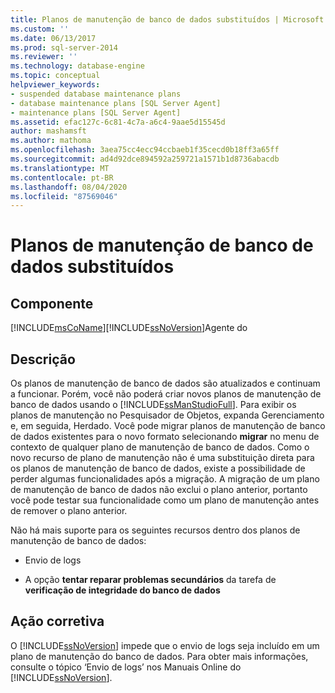 ```yaml
---
title: Planos de manutenção de banco de dados substituídos | Microsoft Docs
ms.custom: ''
ms.date: 06/13/2017
ms.prod: sql-server-2014
ms.reviewer: ''
ms.technology: database-engine
ms.topic: conceptual
helpviewer_keywords:
- suspended database maintenance plans
- database maintenance plans [SQL Server Agent]
- maintenance plans [SQL Server Agent]
ms.assetid: efac127c-6c81-4c7a-a6c4-9aae5d15545d
author: mashamsft
ms.author: mathoma
ms.openlocfilehash: 3aea75cc4ecc94ccbaeb1f35cecd0b18ff3a65ff
ms.sourcegitcommit: ad4d92dce894592a259721a1571b1d8736abacdb
ms.translationtype: MT
ms.contentlocale: pt-BR
ms.lasthandoff: 08/04/2020
ms.locfileid: "87569046"
---
```

# <a name="database-maintenance-plans-superseded"></a>Planos de manutenção de banco de dados substituídos
    
## <a name="component"></a>Componente  
 [!INCLUDE[msCoName](../../includes/msconame-md.md)][!INCLUDE[ssNoVersion](../../includes/ssnoversion-md.md)]Agente do  
  
## <a name="description"></a>Descrição  
 Os planos de manutenção de banco de dados são atualizados e continuam a funcionar. Porém, você não poderá criar novos planos de manutenção de banco de dados usando o [!INCLUDE[ssManStudioFull](../../includes/ssmanstudiofull-md.md)]. Para exibir os planos de manutenção no Pesquisador de Objetos, expanda Gerenciamento e, em seguida, Herdado. Você pode migrar planos de manutenção de banco de dados existentes para o novo formato selecionando **migrar** no menu de contexto de qualquer plano de manutenção de banco de dados. Como o novo recurso de plano de manutenção não é uma substituição direta para os planos de manutenção de banco de dados, existe a possibilidade de perder algumas funcionalidades após a migração. A migração de um plano de manutenção de banco de dados não exclui o plano anterior, portanto você pode testar sua funcionalidade como um plano de manutenção antes de remover o plano anterior.  
  
 Não há mais suporte para os seguintes recursos dentro dos planos de manutenção de banco de dados:  
  
-   Envio de logs  
  
-   A opção **tentar reparar problemas secundários** da tarefa de **verificação de integridade do banco de dados**  
  
## <a name="corrective-action"></a>Ação corretiva  
 O [!INCLUDE[ssNoVersion](../../includes/ssnoversion-md.md)] impede que o envio de logs seja incluído em um plano de manutenção do banco de dados. Para obter mais informações, consulte o tópico ‘Envio de logs’ nos Manuais Online do [!INCLUDE[ssNoVersion](../../includes/ssnoversion-md.md)].  
  
  
